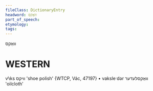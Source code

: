 ```yaml
---
fileClass: DictionaryEntry
headword: וואַקס
part_of_speech: 
etymology: 
tags: 
---
```

וואַקס

WESTERN
========

vʲɩks וויקס 'shoe polish' {WTCP, Vác, 47197}
	•	vaksleˑdər וואַקסלעדער 'oilcloth'